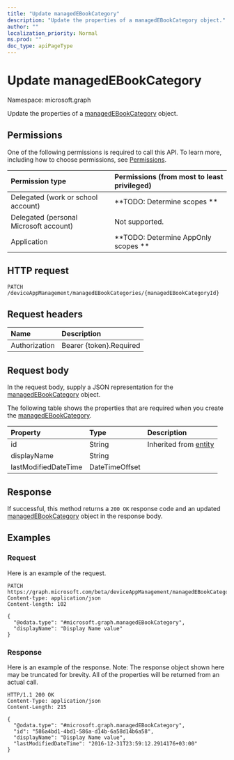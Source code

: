 ```yaml
---
title: "Update managedEBookCategory"
description: "Update the properties of a managedEBookCategory object."
author: ""
localization_priority: Normal
ms.prod: ""
doc_type: apiPageType
---
```


# Update managedEBookCategory

Namespace: microsoft.graph

Update the properties of a [managedEBookCategory](../resources/managedebookcategory.md) object.

## Permissions
One of the following permissions is required to call this API. To learn more, including how to choose permissions, see [Permissions](/concepts/permissions-reference.md).

|Permission type|Permissions (from most to least privileged)|
|:---|:---|
|Delegated (work or school account)|**TODO: Determine scopes **|
|Delegated (personal Microsoft account)|Not supported.|
|Application|**TODO: Determine AppOnly scopes **|

## HTTP request
<!-- {
  "blockType": "ignored"
}
-->
``` http
PATCH /deviceAppManagement/managedEBookCategories/{managedEBookCategoryId}
```

## Request headers
|Name|Description|
|:---|:---|
|Authorization|Bearer {token}.Required|

## Request body
In the request body, supply a JSON representation for the [managedEBookCategory](../resources/managedebookcategory.md) object.

The following table shows the properties that are required when you create the [managedEBookCategory](../resources/managedebookcategory.md).

|Property|Type|Description|
|:---|:---|:---|
|id|String| Inherited from [entity](../resources/entity.md)|
|displayName|String||
|lastModifiedDateTime|DateTimeOffset||



## Response
If successful, this method returns a `200 OK` response code and an updated [managedEBookCategory](../resources/managedebookcategory.md) object in the response body.

## Examples

### Request
Here is an example of the request.
<!-- {
  "blockType": "request",
  "name": "update_managedebookcategory"
}
-->
``` http
PATCH https://graph.microsoft.com/beta/deviceAppManagement/managedEBookCategories/{managedEBookCategoryId}
Content-type: application/json
Content-length: 102

{
  "@odata.type": "#microsoft.graph.managedEBookCategory",
  "displayName": "Display Name value"
}
```

### Response
Here is an example of the response. Note: The response object shown here may be truncated for brevity. All of the properties will be returned from an actual call.
<!-- {
  "blockType": "response",
  "truncated": true
}
-->
``` http
HTTP/1.1 200 OK
Content-Type: application/json
Content-Length: 215

{
  "@odata.type": "#microsoft.graph.managedEBookCategory",
  "id": "586a4bd1-4bd1-586a-d14b-6a58d14b6a58",
  "displayName": "Display Name value",
  "lastModifiedDateTime": "2016-12-31T23:59:12.2914176+03:00"
}
```

